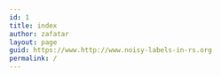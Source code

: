 ```yaml
---
id: 1
title: index
author: zafatar
layout: page
guid: https://www.http://www.noisy-labels-in-rs.org
permalink: /
---
```


